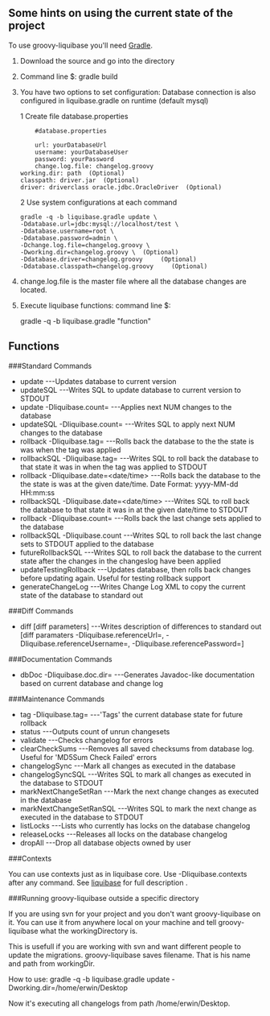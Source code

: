 ## Some hints on using the current state of the project
To use groovy-liquibase you'll need [Gradle](http://www.gradle.org/). 

1)  Download the source and go into the directory

2)  Command line $:  gradle build

3)  You have two options to set configuration:
    Database connection is also configured in liquibase.gradle on runtime (default mysql)

	1   Create file database.properties

            #database.properties 

            url: yourDatabaseUrl
            username: yourDatabaseUser
            password: yourPassword
            change.log.file: changelog.groovy
	    working.dir: path  (Optional)
	    classpath: driver.jar  (Optional)
	    driver: driverclass oracle.jdbc.OracleDriver  (Optional)

	2   Use system configurations at each command

	    gradle -q -b liquibase.gradle update \
		-Ddatabase.url=jdbc:mysql://localhost/test \
		-Ddatabase.username=root \
		-Ddatabase.password=admin \
		-Dchange.log.file=changelog.groovy \
		-Dworking.dir=changelog.groovy \  (Optional)
		-Ddatabase.driver=changelog.groovy     (Optional)
		-Ddatabase.classpath=changelog.groovy     (Optional)

4)  change.log.file is the master file where all the database changes are located.

5)  Execute liquibase functions: command line $:  

       gradle -q -b liquibase.gradle "function"


## Functions

###Standard Commands

* update                          ---Updates database to current version
* updateSQL                       ---Writes SQL to update database to current version to STDOUT
* update -Dliquibase.count=<num>            ---Applies next NUM changes to the database
* updateSQL -Dliquibase.count=<num>         ---Writes SQL to apply next NUM changes to the database
* rollback -Dliquibase.tag=<tag string>                  ---Rolls back the database to the the state is was when the tag was applied
* rollbackSQL -Dliquibase.tag=<tag string>               ---Writes SQL to roll back the database to that state it was in when the tag was applied to STDOUT
* rollback -Dliquibase.date=<date/time>     ---Rolls back the database to the the state is was at the given date/time. Date Format: yyyy-MM-dd HH:mm:ss
* rollbackSQL -Dliquibase.date=<date/time>  ---Writes SQL to roll back the database to that state it was in at the given date/time to STDOUT
* rollback -Dliquibase.count=<value>        ---Rolls back the last <value> change sets applied to the database
* rollbackSQL -Dliquibase.count<value>      ---Writes SQL to roll back the last <value> change sets to STDOUT applied to the database
* futureRollbackSQL               ---Writes SQL to roll back the database to the current state after the changes in the changeslog have been applied
* updateTestingRollback           ---Updates database, then rolls back changes before updating again. Useful for testing rollback support
* generateChangeLog               ---Writes Change Log XML to copy the current state of the database to standard out

###Diff Commands

* diff [diff parameters]          ---Writes description of differences to standard out [diff paramaters -Dliquibase.referenceUrl=, -Dliquibase.referenceUsername=, -Dliquibase.referencePassword=]

###Documentation Commands

* dbDoc -Dliquibase.doc.dir=<outputDirectory>         ---Generates Javadoc-like documentation based on current database and change log

###Maintenance Commands

* tag -Dliquibase.tag=<tag string>          ---'Tags' the current database state for future rollback
* status 		    ---Outputs count of unrun changesets
* validate                  ---Checks changelog for errors
* clearCheckSums            ---Removes all saved checksums from database log. Useful for 'MD5Sum Check Failed' errors
* changelogSync             ---Mark all changes as executed in the database
* changelogSyncSQL          ---Writes SQL to mark all changes as executed in the database to STDOUT
* markNextChangeSetRan      ---Mark the next change changes as executed in the database
* markNextChangeSetRanSQL   ---Writes SQL to mark the next change as executed in the database to STDOUT
* listLocks                 ---Lists who currently has locks on the database changelog
* releaseLocks              ---Releases all locks on the database changelog
* dropAll                   ---Drop all database objects owned by user

###Contexts

You can use contexts just as in liquibase core. Use -Dliquibase.contexts after any command. See [liquibase](http://www.liquibase.org/manual/contexts) for full description .

###Running groovy-liquibase outside a specific directory

If you are using svn for your project and you don't want groovy-liquibase on it. 
You can use it from anywhere local on your machine and tell groovy-liquibase what the workingDirectory is.


This is usefull if you are working with svn and want different people to update the migrations. 
groovy-liquibase saves filename. That is his name and path from workingDir. 


How to use:  gradle -q -b liquibase.gradle update -Dworking.dir=/home/erwin/Desktop

Now it's executing all changelogs from path /home/erwin/Desktop.

